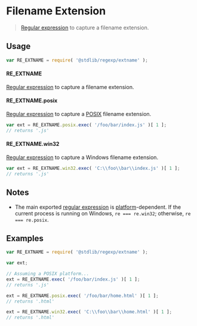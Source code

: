 # Filename Extension

> [Regular expression][regexp] to capture a filename extension.


<section class="usage">

## Usage

``` javascript
var RE_EXTNAME = require( '@stdlib/regexp/extname' );
```

#### RE_EXTNAME

[Regular expression][regexp] to capture a filename extension.


#### RE_EXTNAME.posix

[Regular expression][@stdlib/regexp/extname-posix] to capture a [POSIX][posix] filename extension.

``` javascript
var ext = RE_EXTNAME.posix.exec( '/foo/bar/index.js' )[ 1 ];
// returns '.js'
```


#### RE_EXTNAME.win32

[Regular expression][@stdlib/regexp/extname-windows] to capture a Windows filename extension.

``` javascript
var ext = RE_EXTNAME.win32.exec( 'C:\\foo\\bar\\index.js' )[ 1 ];
// returns '.js'
```

</section>

<!-- /.usage -->


<section class="notes">

## Notes

* The main exported [regular expression][regexp] is [platform][@stdlib/utils/is-windows]-dependent. If the current process is running on Windows, `re === re.win32`; otherwise, `re === re.posix`.

</section>

<!-- /.notes -->


<section class="examples">

## Examples

``` javascript
var RE_EXTNAME = require( '@stdlib/regexp/extname' );

var ext;

// Assuming a POSIX platform...
ext = RE_EXTNAME.exec( '/foo/bar/index.js' )[ 1 ];
// returns '.js'

ext = RE_EXTNAME.posix.exec( '/foo/bar/home.html' )[ 1 ];
// returns '.html'

ext = RE_EXTNAME.win32.exec( 'C:\\foo\\bar\\home.html' )[ 1 ];
// returns '.html'
```

</section>

<!-- /.examples -->


<section class="links">

[regexp]: https://developer.mozilla.org/en-US/docs/Web/JavaScript/Guide/Regular_Expressions
[posix]: https://en.wikipedia.org/wiki/POSIX
[@stdlib/utils/is-windows]: https://github.com/stdlib-js/stdlib
[@stdlib/regexp/extname-posix]: https://github.com/stdlib-js/stdlib
[@stdlib/regexp/extname-windows]: https://github.com/stdlib-js/stdlib

</section>

<!-- /.links -->
